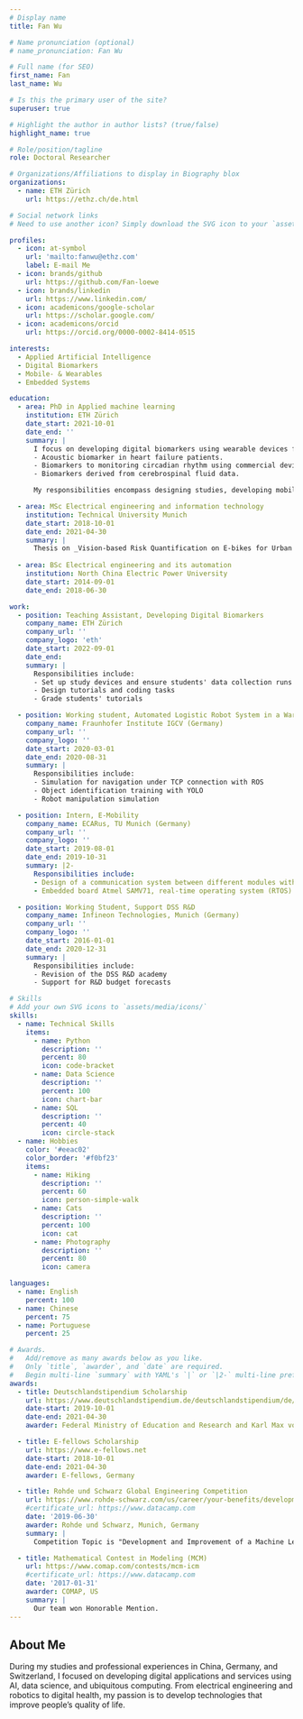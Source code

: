 ```yaml
---
# Display name
title: Fan Wu

# Name pronunciation (optional)
# name_pronunciation: Fan Wu

# Full name (for SEO)
first_name: Fan
last_name: Wu

# Is this the primary user of the site?
superuser: true

# Highlight the author in author lists? (true/false)
highlight_name: true

# Role/position/tagline
role: Doctoral Researcher

# Organizations/Affiliations to display in Biography blox
organizations:
  - name: ETH Zürich
    url: https://ethz.ch/de.html

# Social network links
# Need to use another icon? Simply download the SVG icon to your `assets/media/icons/` folder.

profiles:
  - icon: at-symbol
    url: 'mailto:fanwu@ethz.com'
    label: E-mail Me
  - icon: brands/github
    url: https://github.com/Fan-loewe
  - icon: brands/linkedin
    url: https://www.linkedin.com/
  - icon: academicons/google-scholar
    url: https://scholar.google.com/
  - icon: academicons/orcid
    url: https://orcid.org/0000-0002-8414-0515

interests:
  - Applied Artificial Intelligence
  - Digital Biomarkers
  - Mobile- & Wearables
  - Embedded Systems

education:
  - area: PhD in Applied machine learning
    institution: ETH Zürich
    date_start: 2021-10-01
    date_end: ''
    summary: |
      I focus on developing digital biomarkers using wearable devices for different diserses or conditions, including:
      - Acoustic biomarker in heart failure patients.
      - Biomarkers to monitoring circadian rhythm using commercial devices.
      - Biomarkers derived from cerebrospinal fluid data.

      My responsibilities encompass designing studies, developing mobile apps and web servers, conducting studies, collecting data, data analysis including signal processing and machine learning implementation  

  - area: MSc Electrical engineering and information technology
    institution: Technical University Munich
    date_start: 2018-10-01
    date_end: 2021-04-30
    summary: |
      Thesis on _Vision-based Risk Quantification on E-bikes for Urban Cycling_ at the Computer Vision Lab, ETH Zurich. Check more details in my _Projects_.
  
  - area: BSc Electrical engineering and its automation
    institution: North China Electric Power University 
    date_start: 2014-09-01
    date_end: 2018-06-30

work:
  - position: Teaching Assistant, Developing Digital Biomarkers
    company_name: ETH Zürich
    company_url: ''
    company_logo: 'eth'
    date_start: 2022-09-01 
    date_end: 
    summary: |
      Responsibilities include:
      - Set up study devices and ensure students' data collection runs smoothly
      - Design tutorials and coding tasks
      - Grade students' tutorials

  - position: Working student, Automated Logistic Robot System in a Warehouse
    company_name: Fraunhofer Institute IGCV (Germany)
    company_url: ''
    company_logo: ''
    date_start: 2020-03-01 
    date_end: 2020-08-31
    summary: |
      Responsibilities include:
      - Simulation for navigation under TCP connection with ROS
      - Object identification training with YOLO
      - Robot manipulation simulation

  - position: Intern, E-Mobility
    company_name: ECARus, TU Munich (Germany)
    company_url: ''
    company_logo: ''
    date_start: 2019-08-01 
    date_end: 2019-10-31
    summary: |2-
      Responsibilities include:
      - Design of a communication system between different modules within vehicle with TCP and UDP
      - Embedded board Atmel SAMV71, real-time operating system (RTOS)

  - position: Working Student, Support DSS R&D
    company_name: Infineon Technologies, Munich (Germany)
    company_url: ''
    company_logo: ''
    date_start: 2016-01-01
    date_end: 2020-12-31
    summary: |
      Responsibilities include:
      - Revision of the DSS R&D academy
      - Support for R&D budget forecasts

# Skills
# Add your own SVG icons to `assets/media/icons/`
skills:
  - name: Technical Skills
    items:
      - name: Python
        description: ''
        percent: 80
        icon: code-bracket
      - name: Data Science
        description: ''
        percent: 100
        icon: chart-bar
      - name: SQL
        description: ''
        percent: 40
        icon: circle-stack
  - name: Hobbies
    color: '#eeac02'
    color_border: '#f0bf23'
    items:
      - name: Hiking
        description: ''
        percent: 60
        icon: person-simple-walk
      - name: Cats
        description: ''
        percent: 100
        icon: cat
      - name: Photography
        description: ''
        percent: 80
        icon: camera

languages:
  - name: English
    percent: 100
  - name: Chinese
    percent: 75
  - name: Portuguese
    percent: 25

# Awards.
#   Add/remove as many awards below as you like.
#   Only `title`, `awarder`, and `date` are required.
#   Begin multi-line `summary` with YAML's `|` or `|2-` multi-line prefix and indent 2 spaces below.
awards:
  - title: Deutschlandstipendium Scholarship
    url: https://www.deutschlandstipendium.de/deutschlandstipendium/de/home/home_node.html
    date-start: 2019-10-01
    date-end: 2021-04-30
    awarder: Federal Ministry of Education and Research and Karl Max von Bauernfeind-Verein, Germany

  - title: E-fellows Scholarship
    url: https://www.e-fellows.net
    date-start: 2018-10-01
    date-end: 2021-04-30
    awarder: E-fellows, Germany

  - title: Rohde und Schwarz Global Engineering Competition
    url: https://www.rohde-schwarz.com/us/career/your-benefits/development/development_252296.html
    #certificate_url: https://www.datacamp.com
    date: '2019-06-30'
    awarder: Rohde und Schwarz, Munich, Germany
    summary: |
      Competition Topic is "Development and Improvement of a Machine Learning algorithm to optimize the streaming content via a 5G Broadcast Network". Our team "Signal Power Rangers" won 2nd price.

  - title: Mathematical Contest in Modeling (MCM)
    url: https://www.comap.com/contests/mcm-icm
    #certificate_url: https://www.datacamp.com
    date: '2017-01-31'
    awarder: COMAP, US
    summary: |
      Our team won Honorable Mention.
---
```

## About Me

During my studies and professional experiences in China, Germany, and Switzerland, I focused on developing digital applications and services using AI, data science, and ubiquitous computing. From electrical engineering and robotics to digital health, my passion is to develop technologies that improve people’s quality of life.
